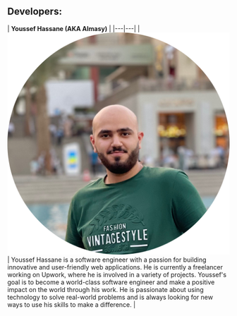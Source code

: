 



## Developers:

| **Youssef Hassane (AKA Almasy)** |
|---|---|
| ![Youssef Hassane](https://github.com/Youssef-Hassane/Screenshot/blob/main/Cropped_Image2-fotor-202311111348.png) | Youssef Hassane is a software engineer with a passion for building innovative and user-friendly web applications. He is currently a freelancer working on Upwork, where he is involved in a variety of projects. Youssef's goal is to become a world-class software engineer and make a positive impact on the world through his work. He is passionate about using technology to solve real-world problems and is always looking for new ways to use his skills to make a difference. |
